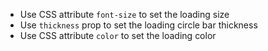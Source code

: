 - Use CSS attribute `font-size` to set the loading size
- Use `thickness` prop to set the loading circle bar thickness
- Use CSS attribute `color` to set the loading color
